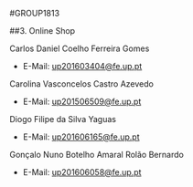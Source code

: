 #GROUP1813

##3. Online Shop

Carlos Daniel Coelho Ferreira Gomes<br>
* E-Mail: up201603404@fe.up.pt

Carolina Vasconcelos Castro Azevedo<br>
* E-Mail: up201506509@fe.up.pt

Diogo Filipe da Silva Yaguas<br>
* E-Mail: up201606165@fe.up.pt

Gonçalo Nuno Botelho Amaral Rolão Bernardo<br>
* E-Mail: up201606058@fe.up.pt